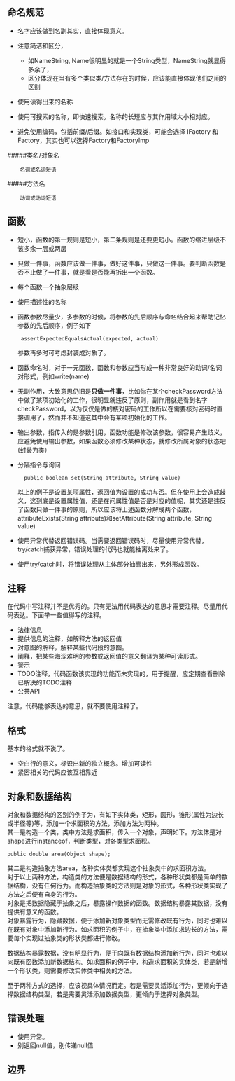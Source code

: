 ## 命名规范

-  名字应该做到名副其实，直接体现意义。
-  注意简洁和区分，
    - 如NameString, Name很明显的就是一个String类型，NameString就显得多余了，
    - 区分体现在当有多个类似类/方法存在的时候，应该能直接体现他们之间的区别

-    使用读得出来的名称
-    使用可搜索的名称，即快速搜索。名称的长短应与其作用域大小相对应。
-    避免使用编码，包括前缀/后缀。如接口和实现类，可能会选择 IFactory 和 Factory，其实也可以选择Factory和FactoryImp

#####类名/对象名  

		名词或名词短语  
		
#####方法名     

		动词或动词短语


##  函数

-  短小，函数的第一规则是短小，第二条规则是还要更短小。函数的缩进层级不该多余一层或两层  

-  只做一件事，函数应该做一件事，做好这件事，只做这一件事。要判断函数是否不止做了一件事，就是看是否能再拆出一个函数。

-  每个函数一个抽象层级

-  使用描述性的名称

-  函数参数尽量少，多参数的时候，将参数的先后顺序与命名结合起来帮助记忆参数的先后顺序，例子如下  
		
		assertExpectedEqualsActual(expected, actual)
	
	参数再多时可考虑封装成对象了。

- 函数命名时，对于一元函数，函数和参数应当形成一种非常良好的动词/名词对形式，例如write(name)

- 无副作用，大致意思仍旧是**只做一件事**，比如你在某个checkPassword方法中做了某项初始化的工作，很明显就违反了原则，副作用就是看到名字checkPassword，以为仅仅是做的核对密码的工作所以在需要核对密码时直接调用了，然而并不知道这其中会有某项初始化的工作。

- 输出参数，指传入的是参数引用，函数功能是修改该参数，很容易产生歧义，应避免使用输出参数，如果函数必须修改某种状态，就修改所属对象的状态吧(封装为类）

- 分隔指令与询问  

		public boolean set(String attribute, String value)
	

	以上的例子是设置某项属性，返回值为设置的成功与否。但在使用上会造成歧义，这到底是设置属性值，还是在问属性值是否是对应的值呢，其实还是违反了函数只做一件事的原则，所以应该将上述函数分解成两个函数，attributeExists(String attribute)和setAttribute(String attribute, String value)

- 使用异常代替返回错误码。当需要返回错误码时，尽量使用异常代替，try/catch捕获异常，错误处理的代码也就能抽离处来了。

- 使用try/catch时，将错误处理从主体部分抽离出来，另外形成函数。


## 注释  

在代码中写注释并不是优秀的。只有无法用代码表达的意思才需要注释。尽量用代码表达。下面举一些值得写的注释。

+ 法律信息
+ 提供信息的注释，如解释方法的返回值
+ 对意图的解释，解释某些代码段的意图。
+ 阐释，把某些晦涩难明的参数或返回值的意义翻译为某种可读形式。
+ 警示
+ TODO注释，代码函数该实现的功能而未实现的，用于提醒，应定期查看删除已解决的TODO注释
+ 公共API

注意，代码能够表达的意思，就不要使用注释了。

## 格式

基本的格式就不说了。

+ 空白行的意义，标识出新的独立概念。增加可读性
+ 紧密相关的代码应该互相靠近

## 对象和数据结构

对象和数据结构的区别的例子为，有如下实体类，矩形，圆形，锥形(属性为边长或半径等)等，添加一个求面积的方法，添加方法为两种。  
其一是构造一个类，类中方法是求面积，传入一个对象，声明如下。方法体是对shape进行instanceof，判断类型，对各类型求面积。

	public double area(Object shape); 
	
其二是构造抽象方法area，各种实体类都实现这个抽象类中的求面积方法。  
对于以上两种方法，构造类的方法便是数据结构的形式，各种形状类都是简单的数据结构，没有任何行为。而构造抽象类的方法则是对象的形式，各种形状类实现了方法之后便有自身的行为。  
对象是把数据隐藏于抽象之后，暴露操作数据的函数。数据结构暴露其数据，没有提供有意义的函数。  
对象暴露行为，隐藏数据，便于添加新对象类型而无需修改既有行为，同时也难以在既有对象中添加新行为。如求面积的例子中，在抽象类中添加求边长的方法，需要每个实现过抽象类的形状类都进行修改。  

数据结构暴露数据，没有明显行为，便于向既有数据结构添加新行为，同时也难以向既有函数添加新数据结构。如求面积的例子中，构造求面积的实体类，若是新增一个形状类，则需要修改实体类中相关的方法。

至于两种方式的选择，应该视具体情况而定。若是需要灵活添加行为，更倾向于选择数据结构类型，若是需要灵活添加数据类型，更倾向于选择对象类型。


## 错误处理

+ 使用异常。
+ 别返回null值，别传递null值

## 边界

